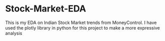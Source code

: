 # Stock-Market-EDA
This is my EDA on Indian Stock Market trends from MoneyControl.
I have used the plotly library in python for this project to make a more expressive analysis
